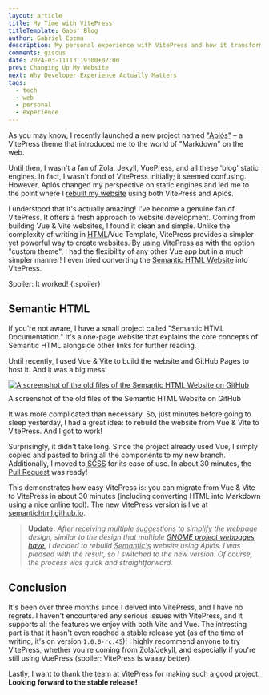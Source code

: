 ```yaml
---
layout: article
title: My Time with VitePress
titleTemplate: Gabs' Blog
author: Gabriel Cozma
description: My personal experience with VitePress and how it transformed my website development process.
comments: giscus
date: 2024-03-11T13:19:00+02:00
prev: Changing Up My Website
next: Why Developer Experience Actually Matters
tags:
  - tech
  - web
  - personal
  - experience
---
```


As you may know, I recently launched a new project named ["Aplós"](https://aplos.gxbs.me/) – a VitePress theme that introduced me to the world of "Markdown" on the web.

Until then, I wasn't a fan of Zola, Jekyll, VuePress, and all these 'blog' static engines. In fact, I wasn't fond of VitePress initially; it seemed confusing. However, Aplós changed my perspective on static engines and led me to the point where I [rebuilt my website](changing-up-my-website) using both VitePress and Aplós.

I understood that it's actually amazing! I've become a genuine fan of VitePress. It offers a fresh approach to website development. Coming from building Vue & Vite websites, I found it clean and simple. Unlike the complexity of writing in <abbr title="Hyper Text Markup Language">HTML</abbr>/Vue Template, VitePress provides a simpler yet powerful way to create websites. By using VitePress as with the option "custom theme", I had the flexibility of any other Vue app but in a much simpler manner! I even tried converting the [Semantic HTML Website](https://semantichtml.github.io) into VitePress.

Spoiler: <span>It worked!</span> {.spoiler}

## Semantic HTML

If you're not aware, I have a small project called "Semantic HTML Documentation." It's a one-page website that explains the core concepts of Semantic HTML alongside other links for further reading.

Until recently, I used Vue & Vite to build the website and GitHub Pages to host it. And it was a big mess.

<a href="https://github.com/semantichtml/semantichtml.github.io/tree/8e9c5c9972e86b98888084bd86419982d94c8ca6">
<picture>
<source srcset="/assets/blog/my-experience-with-vitepress/screenshot.png" media="(prefers-color-scheme:dark)">
<img src="/assets/blog/my-experience-with-vitepress/screenshot-light.png" alt="A screenshot of the old files of the Semantic HTML Website on GitHub">
</picture>
</a>
<figcaption style="margin-top: 10px">A screenshot of the old files of the Semantic HTML Website on GitHub</figcaption>

It was more complicated than necessary. So, just minutes before going to sleep yesterday, I had a great idea: to rebuild the website from Vue & Vite to VitePress. And I got to work!

Surprisingly, it didn't take long. Since the project already used Vue, I simply copied and pasted to bring all the components to my new branch. Additionally, I moved to <abbr title="Sassy Cascading Style Sheets">SCSS</abbr> for its ease of use. In about 30 minutes, the [Pull Request](https://github.com/semantichtml/semantichtml.github.io/pull/81) was ready!

This demonstrates how easy VitePress is: you can migrate from Vue & Vite to VitePress in about 30 minutes (including converting HTML into Markdown using a nice online tool). The new VitePress version is live at [semantichtml.github.io](https://semantichtml.github.io/).

> **Update:** _After receiving multiple suggestions to simplify the webpage design, similar to the design that multiple [GNOME project webpages have](https://mutter.gnome.org), I decided to rebuild <abbr title="the Semantic HTML Documentation">Semantic's</abbr> website using Aplós. I was pleased with the result, so I switched to the new version. Of course, the process was quick and straightforward._

## Conclusion

It's been over three months since I delved into VitePress, and I have no regrets. I haven't encountered any serious issues with VitePress, and it supports all the features we enjoy with both Vite and Vue. The intresting part is that it hasn't even reached a stable release yet (as of the time of writing, it's on version `1.0.0-rc.45`)! I highly recommend anyone to try VitePress, whether you're coming from Zola/Jekyll, and especially if you're still using VuePress (spoiler: <spoiler>VitePress is waaay better</spoiler>).

Lastly, I want to thank the team at VitePress for making such a good project. **Looking forward to the stable release!**
